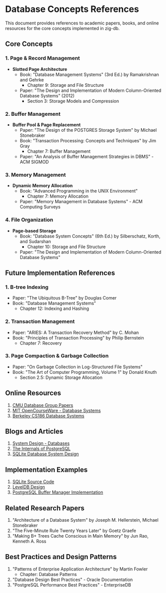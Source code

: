 # Database Concepts References

This document provides references to academic papers, books, and online resources for the core concepts implemented in zig-db.

## Core Concepts

### 1. Page & Record Management
- **Slotted Page Architecture**
  - Book: "Database Management Systems" (3rd Ed.) by Ramakrishnan and Gehrke
    - Chapter 9: Storage and File Structure
  - Paper: "The Design and Implementation of Modern Column-Oriented Database Systems" (2012)
    - Section 3: Storage Models and Compression

### 2. Buffer Management
- **Buffer Pool & Page Replacement**
  - Paper: "The Design of the POSTGRES Storage System" by Michael Stonebraker
  - Book: "Transaction Processing: Concepts and Techniques" by Jim Gray
    - Chapter 7: Buffer Management
  - Paper: "An Analysis of Buffer Management Strategies in DBMS" - ACM SIGMOD

### 3. Memory Management
- **Dynamic Memory Allocation**
  - Book: "Advanced Programming in the UNIX Environment"
    - Chapter 7: Memory Allocation
  - Paper: "Memory Management in Database Systems" - ACM Computing Surveys

### 4. File Organization
- **Page-based Storage**
  - Book: "Database System Concepts" (6th Ed.) by Silberschatz, Korth, and Sudarshan
    - Chapter 10: Storage and File Structure
  - Paper: "The Design and Implementation of Modern Column-Oriented Database Systems"

## Future Implementation References

### 1. B-tree Indexing
- Paper: "The Ubiquitous B-Tree" by Douglas Comer
- Book: "Database Management Systems" 
  - Chapter 12: Indexing and Hashing

### 2. Transaction Management
- Paper: "ARIES: A Transaction Recovery Method" by C. Mohan
- Book: "Principles of Transaction Processing" by Philip Bernstein
  - Chapter 7: Recovery

### 3. Page Compaction & Garbage Collection
- Paper: "On Garbage Collection in Log-Structured File Systems"
- Book: "The Art of Computer Programming, Volume 1" by Donald Knuth
  - Section 2.5: Dynamic Storage Allocation

## Online Resources

1. [CMU Database Group Papers](https://db.cs.cmu.edu/papers/)
2. [MIT OpenCourseWare - Database Systems](https://ocw.mit.edu/courses/6-830-database-systems-fall-2010/)
3. [Berkeley CS186 Database Systems](https://cs186berkeley.net/)

## Blogs and Articles

1. [System Design - Databases](https://github.com/donnemartin/system-design-primer#database)
2. [The Internals of PostgreSQL](https://www.interdb.jp/pg/)
3. [SQLite Database System Design](https://www.sqlite.org/arch.html)

## Implementation Examples

1. [SQLite Source Code](https://github.com/sqlite/sqlite)
2. [LevelDB Design](https://github.com/google/leveldb/blob/main/doc/impl.md)
3. [PostgreSQL Buffer Manager Implementation](https://github.com/postgres/postgres/tree/master/src/backend/storage/buffer)

## Related Research Papers

1. "Architecture of a Database System" by Joseph M. Hellerstein, Michael Stonebraker
2. "The Five-Minute Rule Twenty Years Later" by Goetz Graefe
3. "Making B+ Trees Cache Conscious in Main Memory" by Jun Rao, Kenneth A. Ross

## Best Practices and Design Patterns

1. "Patterns of Enterprise Application Architecture" by Martin Fowler
   - Chapter: Database Patterns
2. "Database Design Best Practices" - Oracle Documentation
3. "PostgreSQL Performance Best Practices" - EnterpriseDB